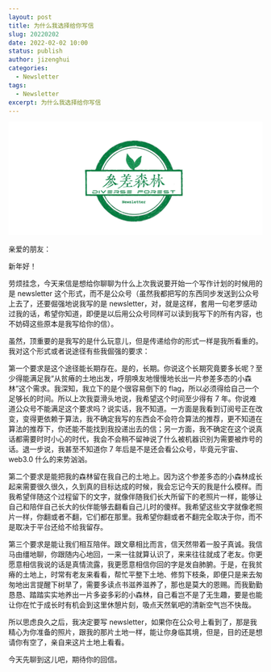 ```yaml
---
layout: post
title: 为什么我选择给你写信
slug: 20220202
date: 2022-02-02 10:00
status: publish
author: jizenghui
categories: 
  - Newsletter
tags:
  - Newsletter
excerpt: 为什么我选择给你写信
---
```


![](./images/df_newsletter_logo.png)

亲爱的朋友：  

新年好！  

劳烦挂念，今天来信是想给你聊聊为什么上次我说要开始一个写作计划的时候用的是 newsletter 这个形式，而不是公众号（虽然我都把写的东西同步发送到公众号上去了，还要倔强地说我写的是 newsletter，对，就是这样，套用一句老罗感动过我的话，希望你知道，即便是以后用公众号同样可以读到我写下的所有内容，也不妨碍这些原本是我写给你的信）。  

虽然，顶重要的是我写的是什么玩意儿，但是传递给你的形式一样是我所看重的。我对这个形式或者说途径有些我倔强的要求：  

第一个要求是这个途径能长期存在。是的，长期。你说这个长期究竟要多长呢？至少得能满足我“从贫瘠的土地出发，呼朋唤友地慢慢地长出一片参差多态的小森林”这个需求。我深知，我立下的是个很容易倒下的 flag，所以必须得给自己一个足够长的时间。所以上次我耍滑头地说，我希望这个时间至少得有 7 年。你说难道公众号不能满足这个要求吗？说实话，我不知道。一方面是我看到订阅号正在改变，变得更依赖于算法，我不确定我写的东西会不会符合算法的推荐，更不知道在算法的推荐下，你还能不能找到我投递出去的信；另一方面，我不确定在这个说真话都需要时时小心的时代，我会不会稍不留神说了什么被机器识别为需要被炸号的话。退一步说，我甚至不知道你 7 年后是不是还会看公众号，毕竟元宇宙、web3.0 什么的来势汹汹。  

第二个要求是能把我的森林留在我自己的土地上。因为这个参差多态的小森林成长起来需要很久很久，久到真的目标达成的时候，我会忘记今天的我是什么模样。而我希望伴随这个过程留下的文字，就像伴随我们长大所留下的老照片一样，能够让自己和陪伴自己长大的伙伴能够去翻看自己儿时的傻样。我希望这些文字就像老照片一样，你翻或者不翻，它们都在那里。我希望你翻或者不翻完全取决于你，而不是取决于平台还给不给我留存。  

第三个要求是能让我们相互陪伴。跟文章相比而言，信天然带着一股子真诚。我信马由缰地聊，你跟随内心地回，一来一往就算认识了，来来往往就成了老友。你更愿意相信我说的话是真情流露，我更愿意相信你回的字是发自肺腑。于是，在我贫瘠的土地上，时常有老友来看看，帮忙平整下土地、修剪下枝条，即便只是来去匆匆地出言提醒下树旱了，需要多读点书滋养滋养了，那也是莫大的恩赐。而我勤勤恳恳、踏踏实实地养出一片多姿多彩的小森林，自己看岂不是了无生趣，要是也能让你在忙于成长时有机会到这里休憩片刻，吸点天然氧吧的清新空气岂不快哉。  

所以思虑良久之后，我决定要写 newsletter，如果你在公众号上看到了，那是我精心为你准备的照片，跟我的那片土地一样，能让你身临其境，但是，目的还是想请你有空了，亲自来这片土地上看看。  

今天先聊到这儿吧，期待你的回信。